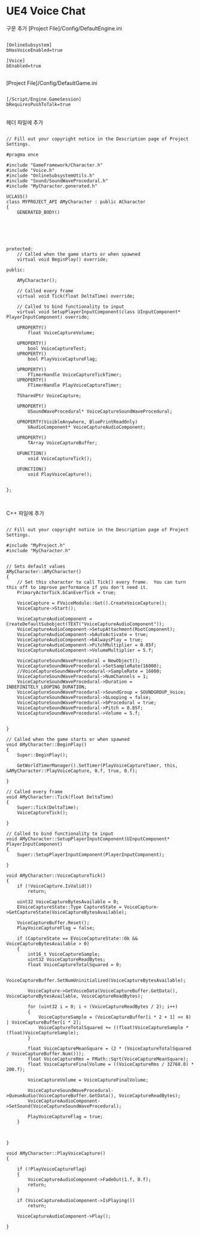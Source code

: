 UE4 Voice Chat
=============

구문 추가
[Project File]/Config/DefaultEngine.ini

<pre>
<code>
[OnlineSubsystem]
bHasVoiceEnabled=true

[Voice]
bEnabled=true
</code>
</pre>

[Project File]/Config/DefaultGame.ini

<pre>
<code>
[/Script/Engine.GameSession]
bRequiresPushToTalk=true
</code>
</pre>


헤더 파일에 추가
<pre>
<code>
// Fill out your copyright notice in the Description page of Project Settings.

#pragma once

#include "GameFramework/Character.h"
#include "Voice.h"
#include "OnlineSubsystemUtils.h"
#include "Sound/SoundWaveProcedural.h"
#include "MyCharacter.generated.h"

UCLASS()
class MYPROJECT_API AMyCharacter : public ACharacter
{
	GENERATED_BODY()






protected:
	// Called when the game starts or when spawned
	virtual void BeginPlay() override;

public:	

	AMyCharacter();

	// Called every frame
	virtual void Tick(float DeltaTime) override;

	// Called to bind functionality to input
	virtual void SetupPlayerInputComponent(class UInputComponent* PlayerInputComponent) override;

	UPROPERTY()
		float VoiceCaptureVolume;

	UPROPERTY()
		bool VoiceCaptureTest;
	UPROPERTY()
		bool PlayVoiceCaptureFlag;

	UPROPERTY()
		FTimerHandle VoiceCaptureTickTimer;
	UPROPERTY()
		FTimerHandle PlayVoiceCaptureTimer;

	TSharedPtr<class IVoiceCapture> VoiceCapture;

	UPROPERTY()
		USoundWaveProcedural* VoiceCaptureSoundWaveProcedural;

	UPROPERTY(VisibleAnywhere, BluePrintReadOnly)
		UAudioComponent* VoiceCaptureAudioComponent;

	UPROPERTY()
		TArray<uint8> VoiceCaptureBuffer;

	UFUNCTION()
		void VoiceCaptureTick();

	UFUNCTION()
		void PlayVoiceCapture();
	
	
};

</code>
</pre>

C++ 파일에 추가
<pre>
<code>
// Fill out your copyright notice in the Description page of Project Settings.

#include "MyProject.h"
#include "MyCharacter.h"


// Sets default values
AMyCharacter::AMyCharacter()
{
 	// Set this character to call Tick() every frame.  You can turn this off to improve performance if you don't need it.
	PrimaryActorTick.bCanEverTick = true;

	VoiceCapture = FVoiceModule::Get().CreateVoiceCapture();
	VoiceCapture->Start();

	VoiceCaptureAudioComponent = CreateDefaultSubobject<UAudioComponent>(TEXT("VoiceCaptureAudioComponent"));
	VoiceCaptureAudioComponent->SetupAttachment(RootComponent);
	VoiceCaptureAudioComponent->bAutoActivate = true;
	VoiceCaptureAudioComponent->bAlwaysPlay = true;
	VoiceCaptureAudioComponent->PitchMultiplier = 0.85f;
	VoiceCaptureAudioComponent->VolumeMultiplier = 5.f;

	VoiceCaptureSoundWaveProcedural = NewObject<USoundWaveProcedural>();
	VoiceCaptureSoundWaveProcedural->SetSampleRate(16000);
	//VoiceCaptureSoundWaveProcedural->SampleRate = 16000;
	VoiceCaptureSoundWaveProcedural->NumChannels = 1;
	VoiceCaptureSoundWaveProcedural->Duration = INDEFINITELY_LOOPING_DURATION;
	VoiceCaptureSoundWaveProcedural->SoundGroup = SOUNDGROUP_Voice;
	VoiceCaptureSoundWaveProcedural->bLooping = false;
	VoiceCaptureSoundWaveProcedural->bProcedural = true;
	VoiceCaptureSoundWaveProcedural->Pitch = 0.85f;
	VoiceCaptureSoundWaveProcedural->Volume = 5.f;


}

// Called when the game starts or when spawned
void AMyCharacter::BeginPlay()
{
	Super::BeginPlay();

	GetWorldTimerManager().SetTimer(PlayVoiceCaptureTimer, this, &AMyCharacter::PlayVoiceCapture, 0.f, true, 0.f);
	
}

// Called every frame
void AMyCharacter::Tick(float DeltaTime)
{
	Super::Tick(DeltaTime);
	VoiceCaptureTick();

}

// Called to bind functionality to input
void AMyCharacter::SetupPlayerInputComponent(UInputComponent* PlayerInputComponent)
{
	Super::SetupPlayerInputComponent(PlayerInputComponent);

}

void AMyCharacter::VoiceCaptureTick()
{
	if (!VoiceCapture.IsValid())
		return;

	uint32 VoiceCaptureBytesAvailable = 0;
	EVoiceCaptureState::Type CaptureState = VoiceCapture->GetCaptureState(VoiceCaptureBytesAvailable);

	VoiceCaptureBuffer.Reset();
	PlayVoiceCaptureFlag = false;

	if (CaptureState == EVoiceCaptureState::Ok && VoiceCaptureBytesAvailable > 0)
	{
		int16_t VoiceCaptureSample;
		uint32 VoiceCaptureReadBytes;
		float VoiceCaptureTotalSquared = 0;

		VoiceCaptureBuffer.SetNumUninitialized(VoiceCaptureBytesAvailable);

		VoiceCapture->GetVoiceData(VoiceCaptureBuffer.GetData(), VoiceCaptureBytesAvailable, VoiceCaptureReadBytes);

		for (uint32 i = 0; i < (VoiceCaptureReadBytes / 2); i++)
		{
			VoiceCaptureSample = (VoiceCaptureBuffer[i * 2 + 1] << 8) | VoiceCaptureBuffer[i * 2];
			VoiceCaptureTotalSquared += ((float)VoiceCaptureSample * (float)VoiceCaptureSample);
		}

		float VoiceCaptureMeanSquare = (2 * (VoiceCaptureTotalSquared / VoiceCaptureBuffer.Num()));
		float VoiceCaptureRms = FMath::Sqrt(VoiceCaptureMeanSquare);
		float VoiceCaptureFinalVolume = ((VoiceCaptureRms / 32768.0) * 200.f);

		VoiceCaptureVolume = VoiceCaptureFinalVolume;

		VoiceCaptureSoundWaveProcedural->QueueAudio(VoiceCaptureBuffer.GetData(), VoiceCaptureReadBytes);
		VoiceCaptureAudioComponent->SetSound(VoiceCaptureSoundWaveProcedural);

		PlayVoiceCaptureFlag = true;
	}



}

void AMyCharacter::PlayVoiceCapture()
{

	if (!PlayVoiceCaptureFlag)
	{
		VoiceCaptureAudioComponent->FadeOut(1.f, 0.f);
		return;
	}

	if (VoiceCaptureAudioComponent->IsPlaying())
		return;

	VoiceCaptureAudioComponent->Play();

}



</code>
</pre>
